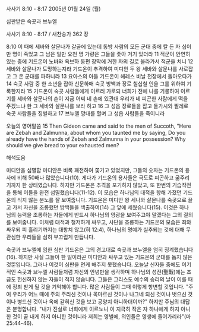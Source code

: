 사사기 8:10 - 8:17 
2005년 01월 24일 (월)

심판받은 숙곳과 브누엘



사사기 8:10 - 8:17 / 새찬송가 362 장


8:10 이 때에 세바와 살문나가 갈골에 있는데 동방 사람의 모든 군대 중에 칼 든 자 십이만 명이 죽었고 그 남은 일만 오천 명 가량은 그들을 좇아 거기 있더라 11 적군이 안연히 있는 중에 기드온이 노바와 욕브하 동편 장막에 거한 자의 길로 올라가서 적군을 치니 12 세바와 살문나가 도망하는지라 기드온이 추격하여 미디안 두 왕 세바와 살문나를 사로잡고 그 온 군대를 파하니라 13 요아스의 아들 기드온이 헤레스 비날 전장에서 돌아오다가 14 숙곳 사람 중 한 소년을 잡아 신문하매 숙곳 방백과 장로 칠십칠 인을 그를 위하여 기록한지라 15 기드온이 숙곳 사람들에게 이르러 가로되 너희가 전에 나를 기롱하여 이르기를 세바와 살문나의 손이 지금 어찌 네 손에 있관대 우리가 네 피곤한 사람에게 떡을 주겠느냐 한 그 세바와 살문나를 보라 하고 16 그 성읍 장로들을 잡고 들가시와 찔레로 숙곳 사람들을 징벌하고 17 브누엘 망대를 헐며 그 성읍 사람들을 죽이니라

오늘의 영어말씀
15 Then Gideon came and said to the men of Succoth, "Here are Zebah and Zalmunna, about whom you taunted me by saying, Do you already have the hands of Zebah and Zalmunna in your possession? Why should we give bread to your exhausted men?

해석도움





미디안을 섬멸함
미디안은 비록 패전하여 쫓기고 있었지만, 그들의 숫자는 기드온의 용사에 비해  50배나 많았습니다(10). 게다가 기드온의 용사들은 극도로 피곤하고 굶주리기까지 한 상태였습니다. 하지만 기드온은 추격을 포기하지 않았고, 또 한번의 기습작전을 통해 이들을 완전 섬멸했습니다(11-12). 이 모습은 하나님의 대적을 향해 가졌던 기드온의 식지 않는 분노를 잘 보여줍니다. 기드온은 미디안 왕 세나와 살문나를 숙곳으로 끌고 가서 자신을 조롱했던 방백들을 색출하여(14) 그 앞에 세웠습니다(15). 이것은 하나님의 능력을 조롱하는 자들에게 반드시 하나님의 영광을 보여주고야 말겠다는 그의 결의를 보여줍니다. 이처럼 대적과 철저하게 싸우고, 사단을 조롱하는 기드온의 모습은 죄와 싸우되 피 흘리기까지는 대항치 않고(히 12:4), 하나님의 명예가 실추되는 것에 대해 무관심한 우리들을 심히 부끄럽게 만듭니다.   

숙곳과 브누엘에 임한 심판
기드온은 그의 경고대로 숙곳과 브누엘을 엄히 징계했습니다(16). 하지만 사실 그들이 한 일이라곤 미디안과 싸우고 있는 기드온의 군대를 돕지 않은 것뿐입니다. 그러나 이것이 심판을 면케 해주지 못했습니다. 오늘날 신자들 중에도 이기적인 숙곳과 브누엘 사람들처럼 자신의 안녕만을 생각하며 하나님의 성전(聖戰)에는 조금도 헌신하지 않는 자들이 적지 않습니다. 그들은 그리스도 예수의 승리의 날이 이를 때에 정죄 받게 될 것을 기억해야 합니다. 많은 사람들이 그때 이렇게 항변할 것입니다. "주여 우리가 어느 때에 주의 주리신 것이나 목마르신 것이나 나그네 되신 것이나 벗으신 것이나 병드신 것이나 옥에 갇히신 것을 보고 공양치 아니하더이까?" 하지만 주님의 대답은 분명합니다. "내가 진실로 너희에게 이르노니 이 지극히 작은 자 하나에게 하지 아니한 것이 곧 내게 하지 아니한 것이니라 저희는 영벌에, 의인들은 영생에 들어가리라"(마25:44-46).